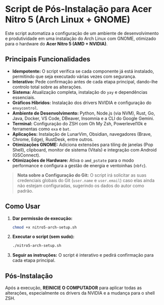 # Script de Pós-Instalação para Acer Nitro 5 (Arch Linux + GNOME)

Este script automatiza a configuração de um ambiente de desenvolvimento e produtividade em uma instalação do Arch Linux com GNOME, otimizado para o hardware do **Acer Nitro 5 (AMD + NVIDIA)**.

## Principais Funcionalidades

- **Idempotente:** O script verifica se cada componente já está instalado, permitindo que seja executado várias vezes com segurança.
- **Interativo:** Pede confirmação antes de cada etapa principal, dando-lhe controlo total sobre as alterações.
- **Sistema:** Atualização completa, instalação do `yay` e dependências essenciais.
- **Gráficos Híbridos:** Instalação dos drivers NVIDIA e configuração do `envycontrol`.
- **Ambiente de Desenvolvimento:** Python, Node.js (via NVM), Rust, Go, Java, Docker, VS Code, DBeaver, Insomnia e a CLI do Google Gemini.
- **Terminal:** Configuração do ZSH com Oh My Zsh, Powerlevel10k e ferramentas como `exa` e `bat`.
- **Aplicações:** Instalação de LunarVim, Obsidian, navegadores (Brave, Chrome, Edge), RustDesk, entre outros.
- **Otimizações GNOME:** Adiciona extensões para tiling de janelas (Pop Shell), clipboard, monitor de sistema (Vitals) e integração com Android (GSConnect).
- **Otimizações de Hardware:** Ativa o `amd_pstate` para o modo performance e configura a gestão de energia e ventoinhas (`nbfc`).

> **Nota sobre a Configuração do Git:** O script irá solicitar as suas credenciais globais do Git (`user.name` e `user.email`) caso elas ainda não estejam configuradas, sugerindo os dados do autor como padrão.

## Como Usar

1.  **Dar permissão de execução:**
    ```bash
    chmod +x nitro5-arch-setup.sh
    ```

2.  **Executar o script (sem sudo):**
    ```bash
    ./nitro5-arch-setup.sh
    ```

3.  **Seguir as instruções:** O script é interativo e pedirá confirmação para cada etapa principal.

## Pós-Instalação

Após a execução, **REINICIE O COMPUTADOR** para aplicar todas as alterações, especialmente os drivers da NVIDIA e a mudança para o shell ZSH.
